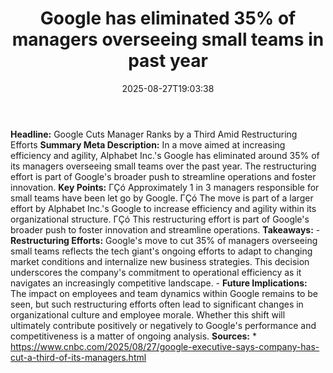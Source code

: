 ﻿---
title: "Google has eliminated 35% of managers overseeing small teams in past year"
date: "2025-08-27T19:03:38"
category: "Markets"
summary: ""
slug: "google has eliminated 35 of managers overseeing small teams "
source_urls:
  - "https://www.cnbc.com/2025/08/27/google-executive-says-company-has-cut-a-third-of-its-managers.html"
seo:
  title: "Google has eliminated 35% of managers overseeing small teams in past year | Hash n Hedge"
  description: ""
  keywords: ["news", "markets", "brief"]
---
**Headline:** Google Cuts Manager Ranks by a Third Amid Restructuring Efforts  **Summary Meta Description:** In a move aimed at increasing efficiency and agility, Alphabet Inc.'s Google has eliminated around 35% of its managers overseeing small teams over the past year. The restructuring effort is part of Google's broader push to streamline operations and foster innovation.  **Key Points:**  ΓÇó Approximately 1 in 3 managers responsible for small teams have been let go by Google. ΓÇó The move is part of a larger effort by Alphabet Inc.'s Google to increase efficiency and agility within its organizational structure. ΓÇó This restructuring effort is part of Google's broader push to foster innovation and streamline operations.  **Takeaways:**  - **Restructuring Efforts:** Google's move to cut 35% of managers overseeing small teams reflects the tech giant's ongoing efforts to adapt to changing market conditions and internalize new business strategies. This decision underscores the company's commitment to operational efficiency as it navigates an increasingly competitive landscape.    - **Future Implications:** The impact on employees and team dynamics within Google remains to be seen, but such restructuring efforts often lead to significant changes in organizational culture and employee morale. Whether this shift will ultimately contribute positively or negatively to Google's performance and competitiveness is a matter of ongoing analysis.  **Sources:**  * https://www.cnbc.com/2025/08/27/google-executive-says-company-has-cut-a-third-of-its-managers.html 
